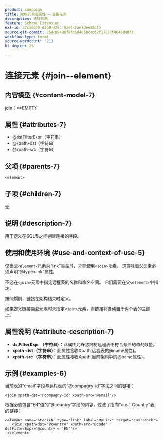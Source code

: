 ```yaml
---
product: campaign
title: 架构元素和属性 — 连接元素
description: 连接元素
feature: Schema Extension
exl-id: a7ca0300-d250-429c-8ae1-2ae7dee82cf5
source-git-commit: 254c89490fefa5d405bcecd2f1781df46450a873
workflow-type: tm+mt
source-wordcount: '213'
ht-degree: 2%

---
```


# 连接元素 {#join--element}


## 内容模型 {#content-model-7}

join：==EMPTY

## 属性 {#attributes-7}

* @dstFilterExpr（字符串）
* @xpath-dst（字符串）
* @xpath-src（字符串）

## 父项 {#parents-7}

`<element>`

## 子项 {#children-7}

无

## 说明 {#description-7}

用于定义在SQL表之间创建连接的字段。

## 使用和使用环境 {#use-and-context-of-use-5}

仅当父`<element>`元素为“link”类型时，才能使用`<join>`元素。 这意味着父元素必须声明“@type=link”属性。

不必在`<join>`元素中指定远程表的名称和命名空间。 它们需要在父`<element>`中指定。

按照惯例，链接在架构结束时定义。

如果定义链接类型元素时未指定`<join>`元素，则链接将自动置于两个表的主键上。

## 属性说明 {#attribute-description-7}

* **dstFilterExpr （字符串）**：此属性允许您限制远程表中符合条件的值的数量。
* **xpath-dst （字符串）**：此属性接收Xpath(远程表的@name属性)。
* **xpath-src （字符串）**：此属性接收Xpath(当前架构中的@name属性)。

## 示例 {#examples-6}

当前表的“email”字段与远程表的“@compagny-id”字段之间的链接：

```
<join xpath-dst="@compagny-id" xpath-src="@email"/>
```

根据必须包含“EN”值的“@country”字段的内容，过滤了指向“cus：Country”表的链接：

```
<element name="StockEN" type="link" label="MyLink" target="cus:Stock">
   <join xpath-dst="@country" xpath-src="@code" dstFilterExpr="@country = 'EN'"/>
 </element>
```
